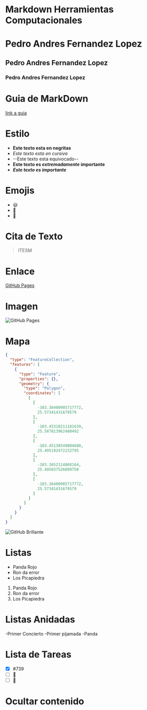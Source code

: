 # Markdown Herramientas Computacionales
# Pedro Andres Fernandez Lopez
## Pedro Andres Fernandez Lopez
### Pedro Andres Fernandez Lopez

# Guia de MarkDown
[link a guia](https://www.markdownguide.org/cheat-sheet/)

# Estilo
- **Este texto esta en negritas**
- *Este texto esta en cursiva*
- --Este texto esta equivocado--
- **Este texto es _extremadamente_ importante**
- ***Este texto es importante***

# Emojis
- :smiley:
- :grapes:
- :watermelon:

# Cita de Texto
> ITESM

# Enlace
[GitHub Pages](https://www.pages.github.com/)

# Imagen
![GitHub Pages](https://avatars.githubusercontent.com/u/77637841?v=4)

# Mapa
```geojson
{
  "type": "FeatureCollection",
  "features": [
    {
      "type": "Feature",
      "properties": {},
      "geometry": {
        "type": "Polygon",
        "coordinates": [
          [
            [
              -103.36400985717772,
              25.57341431679579
            ],
            [
              -103.45310211181639,
              25.587813962480492
            ],
            [
              -103.45138549804688,
              25.495192472232795
            ],
            [
              -103.3652114868164,
              25.495037526899758
            ],
            [
              -103.36400985717772,
              25.57341431679579
            ]
          ]
        ]
      }
    }
  ]
}
```

![GitHub Brillante](https://tec.mx/sites/default/files/styles/header_full/public/201812/FacharaTec_0.jpg?itok=_HoeD7qc)

# Listas
- Panda Rojo
- Ron da error
- Los Picapiedra

1. Panda Rojo
2. Ron da error
3. Los Picapiedra

# Listas Anidadas
-Primer Concierto
    -Primer pijamada
        -Panda

# Lista de Tareas
- [x] #739
- [ ] :apple:
- [ ] :tada:

# Ocultar contenido
<!-- No me ves -->